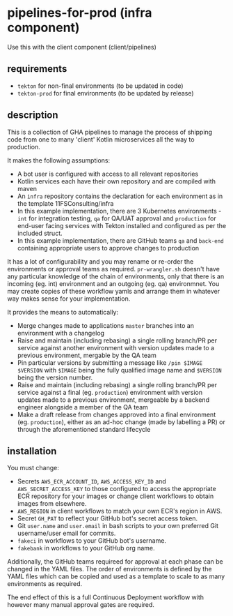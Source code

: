 # pipelines-for-prod (infra component)
Use this with the client component (client/pipelines)
## requirements
- `tekton` for non-final environments (to be updated in code)
- `tekton-prod` for final environments (to be updated by release)

## description
This is a collection of GHA pipelines to manage the process of shipping code from one to many 'client' Kotlin microservices all the way to production.

It makes the following assumptions:
- A bot user is configured with access to all relevant repositories
- Kotlin services each have their own repository and are compiled with maven
- An `infra` repository contains the declaration for each environment as in the template 11FSConsulting/infra
- In this example implementation, there are 3 Kubernetes environments - `int` for integration testing, `qa` for QA/UAT approval and `production` for end-user facing services with Tekton installed and configured as per the included struct.
- In this example implementation, there are GitHub teams `qa` and `back-end` containing appropriate users to approve changes to production

It has a lot of configurability and you may rename or re-order the environments or approval teams as required. `pr-wrangler.sh` doesn't have any particular knowledge of the chain of environments, only that there is an incoming (eg. int) environment and an outgoing (eg. qa) environmnet. You may create copies of these workflow yamls and arrange them in whatever way makes sense for your implementation.

It provides the means to automatically:
- Merge changes made to applications `master` branches into an environment with a changelog
- Raise and maintain (including rebasing) a single rolling branch/PR per service against another environment with version updates made to a previous environment, mergable by the QA team
- Pin particular versions by submitting a message like `/pin $IMAGE $VERSION` with `$IMAGE` being the fully qualified image name and `$VERSION` being the version number.
- Raise and maintain (including rebasing) a single rolling branch/PR per service against a final (eg. `production`) environment with version updates made to a previous environment, mergeable by a backend engineer alongside a member of the QA team
- Make a draft release from changes approved into a final environment (eg. `production`), either as an ad-hoc change (made by labelling a PR) or through the aforementioned standard lifecycle

## installation
You must change:
- Secrets `AWS_ECR_ACCOUNT_ID`, `AWS_ACCESS_KEY_ID` and `AWS_SECRET_ACCESS_KEY` to those configured to access the appropriate ECR repository for your images or change client workflows to obtain images from elsewhere. 
- `AWS_REGION` in client workflows to match your own ECR's region in AWS.
- Secret `GH_PAT` to reflect your GitHub bot's secret access token.
- Git `user.name` and `user.email` in bash scripts to your own preferred Git username/user email for commits.
- `fakeci` in workflows to your GitHub bot's username.
- `fakebank` in workflows to your GitHub org name.

Additionally, the GitHub teams requireed for approval at each phase can be changed in the YAML files. The order of environments is defined by the YAML files which can be copied and used as a template to scale to as many environments as required.

The end effect of this is a full Continuous Deployment workflow with however many manual approval gates are required. 
